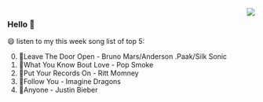 <img align="right"  src="https://github-readme-stats.vercel.app/api/top-langs/?username=kvnZero" />

### Hello 👋

😄 listen to my this week song list of top 5:

0. 🌈Leave The Door Open - Bruno Mars/Anderson .Paak/Silk Sonic
1. 🌈What You Know Bout Love - Pop Smoke
2. 🌈Put Your Records On - Ritt Momney
3. 🌈Follow You - Imagine Dragons
4. 🌈Anyone - Justin Bieber

